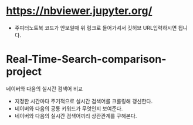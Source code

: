 # https://nbviewer.jupyter.org/
- 주피터노트북 코드가 안보일때 위 링크로 들어가셔서 깃허브 URL입력하시면 됩니다.

# Real-Time-Search-comparison-project
네이버와 다음의 실시간 검색어 비교
- 지정한 시간마다 주기적으로 실시간 검색어를 크롤링해 갱신한다.
- 네이버와 다음의 공통 키워드가 무엇인지 보여준다.
- 네이버와 다음의 실시간 검색어끼리 상관관계를 구해본다. 
